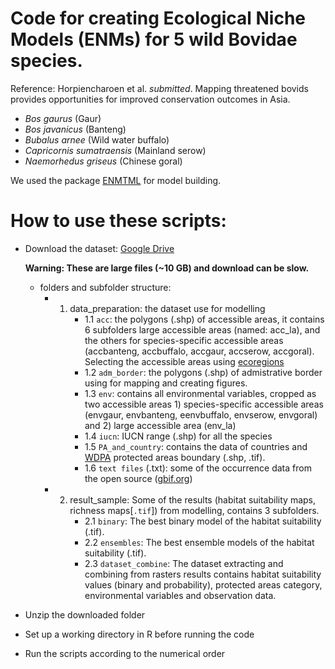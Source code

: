 # Code for creating Ecological Niche Models (ENMs) for 5 wild Bovidae species. 

Reference: Horpiencharoen et al. *submitted*. Mapping threatened bovids provides opportunities for improved conservation outcomes in Asia.

 * *Bos gaurus* (Gaur)
 * *Bos javanicus* (Banteng)
 * *Bubalus arnee* (Wild water buffalo)
 * *Capricornis sumatraensis* (Mainland serow)
 * *Naemorhedus griseus* (Chinese goral)



We used the package [ENMTML](https://github.com/andrefaa/ENMTML) for model building.

# How to use these scripts:
 - Download the dataset: [Google Drive](https://drive.google.com/drive/folders/1tKMkeltE1eSnrmTh4obpIPjYEJaJTChX?usp=sharing) 
   
   **Warning: These are large files  (~10 GB) and download can be slow.** 
   
      * folders and subfolder structure: 
        * 1) data_preparation: the dataset use for modelling
             * 1.1 `acc`: the polygons (.shp) of accessible areas, it contains 6 subfolders large accessible areas (named: acc_la), and the others for species-specific accessible areas (accbanteng, accbuffalo, accgaur, accserow, accgoral). Selecting the accessible areas using [ecoregions](https://www.worldwildlife.org/publications/terrestrial-ecoregions-of-the-world)
             * 1.2 `adm_border`: the polygons (.shp) of admistrative border using for mapping and creating figures.
             * 1.3 `env`: contains all environmental variables, cropped as two accessible areas 1) species-specific accessible areas (envgaur, envbanteng, eenvbuffalo, envserow, envgoral) and 2) large accessible area (env_la)
             * 1.4 `iucn`: IUCN range (.shp) for all the species
             * 1.5 `PA_and_country`: contains the data of countries and [WDPA](https://www.protectedplanet.net/en/thematic-areas/wdpa?tab=WDPA) protected areas boundary (.shp, .tif). 
             * 1.6 `text files` (.txt): some of the occurrence data from the open source ([gbif.org](https://www.gbif.org/)) 
        * 2) result_sample: Some of the results (habitat suitability maps, richness maps[`.tif`]) from modelling, contains 3 subfolders.
             * 2.1 `binary`: The best binary model of the habitat suitability (.tif).
             * 2.2 `ensembles`: The best ensemble models of the habitat suitability (.tif).
             * 2.3 `dataset_combine`: The dataset extracting and combining from rasters results contains habitat suitability values (binary and probability), protected areas category, environmental variables and observation data.
 - Unzip the downloaded folder
 - Set up a working directory in R before running the code
 - Run the scripts according to the numerical order

